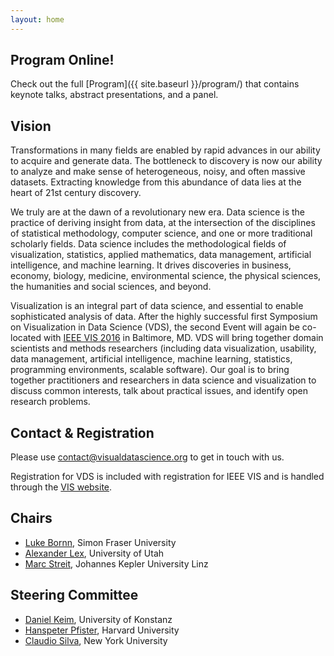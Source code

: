```yaml
---
layout: home
---
```


## Program Online!

Check out the full [Program]({{ site.baseurl }}/program/) that contains keynote talks, abstract presentations, and a panel.

## Vision

Transformations in many fields are enabled by rapid advances in our ability to acquire and generate data. The bottleneck to discovery is now our ability to analyze and make sense of heterogeneous, noisy, and often massive datasets. Extracting knowledge from this abundance of data lies at the heart of 21st century discovery.

We truly are at the dawn of a revolutionary new era. Data science is the practice of deriving insight from data, at the intersection of the disciplines of statistical methodology, computer science, and one or more traditional scholarly fields. Data science includes the methodological fields of visualization, statistics, applied mathematics, data management, artificial intelligence, and machine learning. It drives discoveries in business, economy, biology, medicine, environmental science, the physical sciences, the humanities and social sciences, and beyond.

Visualization is an integral part of data science, and essential to enable sophisticated analysis of data. After the highly successful first Symposium on Visualization in Data Science (VDS), the second Event will again be co-located with [IEEE VIS 2016](http://ieeevis.org/year/2016/info/vis-welcome/welcome) in Baltimore, MD. VDS will bring together domain scientists and methods researchers (including data visualization, usability, data management, artificial intelligence, machine learning, statistics, programming environments, scalable software). Our goal is to bring together practitioners and researchers in data science and visualization to discuss common interests, talk about practical issues, and identify open research problems.

## Contact & Registration

Please use [contact@visualdatascience.org](mailto:contact@visualdatascience.org) to get in touch with us.

Registration for VDS is included with registration for IEEE VIS and is handled through the [VIS website](http://ieeevis.org/).


## Chairs

- [Luke Bornn](http://www.lukebornn.com/), Simon Fraser University
- [Alexander Lex](http://alexander-lex.net), University of Utah
- [Marc Streit](http://marc-streit.com), Johannes Kepler University Linz



## Steering Committee

- <a href="http://www.vis.uni-konstanz.de/mitglieder/keim/">Daniel Keim</a>, University of Konstanz
- <a href="http://www.seas.harvard.edu/directory/pfister">Hanspeter Pfister</a>, Harvard University
- <a href="http://vgc.poly.edu/~csilva/">Claudio Silva</a>, New York University
